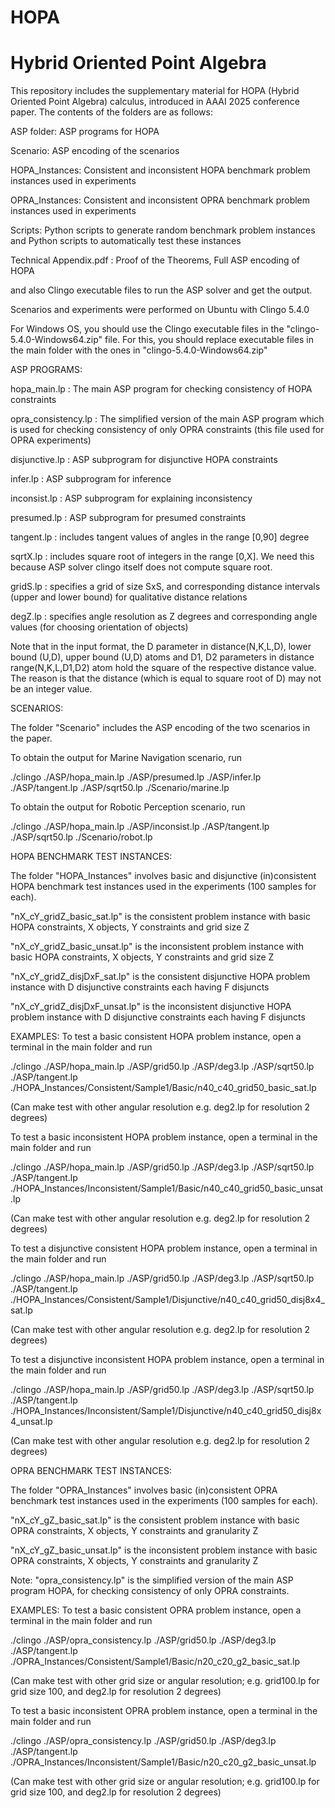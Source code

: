 # HOPA
# Hybrid Oriented Point Algebra

This repository includes the supplementary material for HOPA (Hybrid Oriented Point Algebra) calculus, introduced in AAAI 2025 conference paper. The contents of the folders are as follows:

ASP folder:  ASP programs for HOPA

Scenario:  ASP encoding of the scenarios

HOPA_Instances: Consistent and inconsistent HOPA benchmark problem instances used in experiments

OPRA_Instances: Consistent and inconsistent OPRA benchmark problem instances used in experiments

Scripts: Python scripts to generate random benchmark problem instances and Python scripts to automatically test these instances

Technical Appendix.pdf : Proof of the Theorems, Full ASP encoding of HOPA

and also Clingo executable files to run the ASP solver and get the output.


Scenarios and experiments were performed on Ubuntu with Clingo 5.4.0  

For Windows OS, you should use the Clingo executable files in the "clingo-5.4.0-Windows64.zip" file. For this, you should replace executable files in the main folder with the ones in "clingo-5.4.0-Windows64.zip"


ASP PROGRAMS:

hopa_main.lp :  The main ASP program for checking consistency of HOPA constraints

opra_consistency.lp :  The simplified version of the main ASP program which is used for checking consistency of only OPRA constraints  (this file used for OPRA experiments)


disjunctive.lp :  ASP subprogram for disjunctive HOPA  constraints

infer.lp :  ASP subprogram for inference

inconsist.lp :  ASP subprogram for explaining inconsistency

presumed.lp :  ASP subprogram for presumed constraints

tangent.lp :  includes tangent values of angles in the range [0,90] degree

sqrtX.lp : includes square root of integers in the range [0,X]. We need this because ASP solver clingo itself does not compute square root. 

gridS.lp :  specifies a grid of size SxS,  and corresponding distance intervals (upper and lower bound) for qualitative distance relations

degZ.lp :  specifies angle resolution as Z degrees  and corresponding angle values (for choosing orientation of objects)


Note that in the input format, the D parameter in distance(N,K,L,D), lower bound (U,D), upper bound (U,D) atoms and D1, D2 parameters in distance range(N,K,L,D1,D2) atom hold the square of the respective distance value. The reason is that the distance (which is equal to square root of D) may not be an integer value.


SCENARIOS:

The folder "Scenario" includes the ASP encoding of the two scenarios in the paper.


To obtain the output for Marine Navigation scenario, run

./clingo  ./ASP/hopa_main.lp  ./ASP/presumed.lp  ./ASP/infer.lp  ./ASP/tangent.lp  ./ASP/sqrt50.lp  ./Scenario/marine.lp


To obtain the output for Robotic Perception scenario, run

./clingo  ./ASP/hopa_main.lp  ./ASP/inconsist.lp  ./ASP/tangent.lp  ./ASP/sqrt50.lp  ./Scenario/robot.lp



HOPA BENCHMARK TEST INSTANCES:

The folder "HOPA_Instances"  involves basic and disjunctive (in)consistent HOPA benchmark test instances used in the experiments (100 samples for each). 

"nX_cY_gridZ_basic_sat.lp" is the consistent problem instance with basic HOPA constraints, X objects, Y constraints and grid size Z

"nX_cY_gridZ_basic_unsat.lp" is the inconsistent problem instance with basic HOPA constraints, X objects, Y constraints and grid size Z


"nX_cY_gridZ_disjDxF_sat.lp" is the consistent disjunctive HOPA problem instance with D disjunctive constraints each having F disjuncts

"nX_cY_gridZ_disjDxF_unsat.lp" is the inconsistent disjunctive HOPA problem instance with D disjunctive constraints each having F disjuncts



EXAMPLES: To test a basic consistent HOPA problem instance, open a terminal in the main folder and run

./clingo  ./ASP/hopa_main.lp  ./ASP/grid50.lp  ./ASP/deg3.lp   ./ASP/sqrt50.lp  ./ASP/tangent.lp   ./HOPA_Instances/Consistent/Sample1/Basic/n40_c40_grid50_basic_sat.lp

(Can make test with other angular resolution e.g. deg2.lp for resolution 2 degrees)


To test a basic inconsistent HOPA problem instance, open a terminal in the main folder and run

./clingo  ./ASP/hopa_main.lp  ./ASP/grid50.lp  ./ASP/deg3.lp   ./ASP/sqrt50.lp  ./ASP/tangent.lp   ./HOPA_Instances/Inconsistent/Sample1/Basic/n40_c40_grid50_basic_unsat.lp

(Can make test with other angular resolution e.g. deg2.lp for resolution 2 degrees)


To test a disjunctive consistent HOPA problem instance, open a terminal in the main folder and run

./clingo  ./ASP/hopa_main.lp  ./ASP/grid50.lp  ./ASP/deg3.lp   ./ASP/sqrt50.lp  ./ASP/tangent.lp   ./HOPA_Instances/Consistent/Sample1/Disjunctive/n40_c40_grid50_disj8x4_sat.lp

(Can make test with other angular resolution e.g. deg2.lp for resolution 2 degrees)



To test a disjunctive inconsistent HOPA problem instance, open a terminal in the main folder and run

./clingo  ./ASP/hopa_main.lp  ./ASP/grid50.lp  ./ASP/deg3.lp   ./ASP/sqrt50.lp  ./ASP/tangent.lp   ./HOPA_Instances/Inconsistent/Sample1/Disjunctive/n40_c40_grid50_disj8x4_unsat.lp

(Can make test with other angular resolution e.g. deg2.lp for resolution 2 degrees)



OPRA BENCHMARK TEST INSTANCES:

The folder "OPRA_Instances"  involves basic (in)consistent OPRA benchmark test instances used in the experiments (100 samples for each). 

"nX_cY_gZ_basic_sat.lp" is the consistent problem instance with basic OPRA constraints, X objects, Y constraints and granularity Z

"nX_cY_gZ_basic_unsat.lp" is the inconsistent problem instance with basic OPRA constraints, X objects, Y constraints and granularity Z

Note: "opra_consistency.lp" is the simplified version of the main ASP program HOPA, for checking consistency of only OPRA constraints. 



EXAMPLES: To test a basic consistent OPRA problem instance, open a terminal in the main folder and run

./clingo  ./ASP/opra_consistency.lp  ./ASP/grid50.lp  ./ASP/deg3.lp  ./ASP/tangent.lp   ./OPRA_Instances/Consistent/Sample1/Basic/n20_c20_g2_basic_sat.lp

(Can make test with other grid size or angular resolution; e.g. grid100.lp for grid size 100, and deg2.lp for resolution 2 degrees)


To test a basic inconsistent OPRA problem instance, open a terminal in the main folder and run

./clingo  ./ASP/opra_consistency.lp  ./ASP/grid50.lp  ./ASP/deg3.lp  ./ASP/tangent.lp   ./OPRA_Instances/Inconsistent/Sample1/Basic/n20_c20_g2_basic_unsat.lp

(Can make test with other grid size or angular resolution; e.g. grid100.lp for grid size 100, and deg2.lp for resolution 2 degrees)


